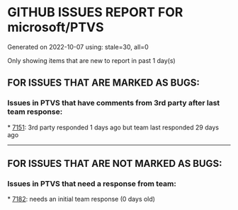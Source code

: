 
# GITHUB ISSUES REPORT FOR microsoft/PTVS


Generated on 2022-10-07 using: stale=30, all=0


Only showing items that are new to report in past 1 day(s)


## FOR ISSUES THAT ARE MARKED AS BUGS:


### Issues in PTVS that have comments from 3rd party after last team response:


\* [7151](https://github.com/microsoft/PTVS/issues/7151 "Custom task list token in Visual Studio 2022 doesn't work for Python."): 3rd party responded 1 days ago but team last responded 29 days ago

---

## FOR ISSUES THAT ARE NOT MARKED AS BUGS:


### Issues in PTVS that need a response from team:


\* [7182](https://github.com/microsoft/PTVS/issues/7182 "How can i use mixed debugging with Python Environments"): needs an initial team response (0 days old)
